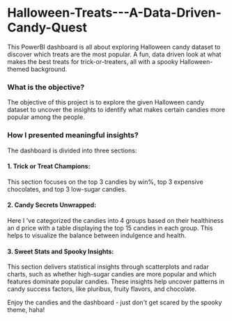 # Halloween-Treats---A-Data-Driven-Candy-Quest
This PowerBI dashboard is all about exploring Halloween candy dataset to discover which treats are the most popular. A fun, data driven look at what makes the best treats for trick-or-treaters, all with a spooky Halloween-themed background.

### What is the objective?
The objective of this project is to explore the given Halloween candy dataset to uncover the insights to identify what makes certain candies more popular among the people.

### How I presented meaningful insights?
The dashboard is divided into three sections:
#### 1. Trick or Treat Champions: 
This section focuses on the top 3 candies by win%, top 3 expensive chocolates, and top 3 low-sugar candies.
#### 2. Candy Secrets Unwrapped:
Here I 've categorized the candies into 4 groups based on their healthiness an d price with a table displaying the top 15 candies in each group. This helps to visualize the balance between indulgence and health.
#### 3. Sweet Stats and Spooky Insights:
This section delivers statistical insights through scatterplots and radar charts, such as whether high-sugar candies are more popular and which features dominate popular candies. These insights help uncover patterns in candy success factors, like pluribus, fruity flavors, and chocolate.

Enjoy the candies and the dashboard - just don't get scared by the spooky theme, haha!
